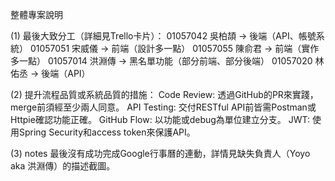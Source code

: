 整體專案說明

(1) 最後大致分工（詳細見Trello卡片）：
    01057042 吳柏頡 -> 後端（API、帳號系統）
    01057051 宋威儀 -> 前端（設計多一點）
    01057055 陳俞君 -> 前端（實作多一點）
    01057014 洪淵傳 -> 黑名單功能（部分前端、部分後端）
    01057020 林佑丞 -> 後端（API）

(2) 提升流程品質或系統品質的措施：
    Code Review: 透過GitHub的PR來實踐，merge前須經至少兩人同意。
    API Testing: 交付RESTful API前皆需Postman或Httpie確認功能正確。
    GitHub Flow: 以功能或debug為單位建立分支。
    JWT: 使用Spring Security和access token來保護API。

(3) notes
    最後沒有成功完成Google行事曆的連動，詳情見缺失負責人（Yoyo aka 洪淵傳）的描述截圖。